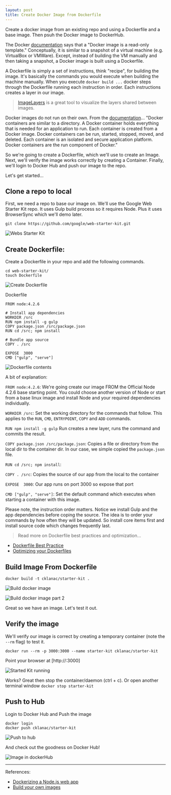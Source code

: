 ```yaml
---
layout: post
title: Create Docker Image from Dockerfile
---
```


Create a docker image from an existing repo and using a Dockerfile and a base image. Then psuh the Docker image to DockerHub.

The Docker [documentation](https://docs.docker.com/engine/understanding-docker/) says that a "Docker image is a read-only template." Conceptually, it is similar to a snapshot of a virtual machine (e.g. VirtualBox or VMWare). Except, instead of building the VM manually and then taking a snapshot, a Docker image is built using a Dockerfile.

A Dockerfile is simply a set of instructions, think "recipe", for building the image. It's basically the commands you would execute when building the machine manually. When you execute `docker build ...` docker steps through the Dockerfile running each instruction in order. Each instructions creates a layer in our image.

> [ImageLayers](https://imagelayers.io/) is a great tool to visualize the layers shared between images.

Docker images do not run on their own. From the [documentation](https://docs.docker.com/engine/understanding-docker/)...  "Docker containers are similar to a directory. A Docker container holds everything that is needed for an application to run. Each container is created from a Docker image. Docker containers can be run, started, stopped, moved, and deleted. Each container is an isolated and secure application platform. Docker containers are the run component of Docker."

So we're going to create a Dockerfile, which we'll use to create an Image. Next, we'll verify the image works correctly by creating a Container. Finally, we'll login to Docker Hub and push our image to the repo.

Let's get started... 

## Clone a repo to local
First, we need a repo to base our image on. We'll use the Google Web Starter Kit repo. It uses Gulp build process so it requires Node. Plus it uses BrowserSync which we'll demo later.

	git clone https://github.com/google/web-starter-kit.git

![Webs Starter Kit](/img/5C2E562276F66BA97F3D5C429FF8F1BE.jpg)

## Create Dockerfile:

Create a Dockerfile in your repo and add the following commands. 

	cd web-starter-kit/
	touch Dockerfile

![Create Dockerfile](/img/C891FCE8E8D8F1F35FF068805F620788.jpg)

Dockerfile
	
	FROM node:4.2.6
	
	# Install app dependencies
	WORKDIR /src
	RUN npm install -g gulp
	COPY package.json /src/package.json
	RUN cd /src; npm install
	
	# Bundle app source
	COPY . /src
	
	EXPOSE  3000
	CMD ["gulp", "serve"]

![Dockerfile contents](/img/5A17B1A63181F3EC7FBBC2D5E9872290.jpg)

A bit of explanation: 

`FROM node:4.2.6`: We're going create our image FROM the Official Node 4.2.6 base starting point. You could choose another version of Node or start from a base linux image and install Node and your required dependencies individually.

`WORKDIR /src`: Set the working directory for the commands that follow. This applies to the `RUN`, `CMD`, `ENTRYPOINT`, `COPY` and `ADD` commands.

`RUN npm install -g gulp` Run creates a new layer, runs the command and commits the result. 
	
`COPY package.json /src/package.json`: Copies a file or directory from the local dir to the container dir. In our case, we simple copied the `package.json` file.

`RUN cd /src; npm install`: 
	
`COPY . /src`: Copies the source of our app from the local to the container
	
`EXPOSE  3000`: Our app runs on port 3000 so expose that port

`CMD ["gulp", "serve"]`: Set the default command which executes when starting a container with this image. 

Please note, the instruction order matters. Notice we install Gulp and the app dependencies before coping the source. The idea is to order your commands by how often they will be updated. So install core items first and install source code which changes frequently last.

> Read more on Dockerfile best practices and optimization...
- [Dockerfile Best Practice](https://docs.docker.com/engine/articles/dockerfile_best-practices/)
- [Optimizing your Dockerfiles](http://tech.paulcz.net/2015/03/optimizing-your-dockerfiles/)

## Build Image From Dockerfile

	docker build -t cklanac/starter-kit .

![Build docker image](/img/9D48EE48CB2722496859F51A3DAC055F.jpg)

![Build docker image part 2](/img/28531219752E44AD22D3D63F5070EC5B.jpg)

Great so we have an image. Let's test it out.

## Verify the image

We'll verify our image is correct by creating a temporary container (note the `--rm` flag) to test it.

	docker run --rm -p 3000:3000 --name starter-kit cklanac/starter-kit
	
Point your browser at [http://<VirtualBoxIP>:3000]

![Started Kit running](/img/3188AD02F95DF534655C7683A51D24B4.jpg)

Works? Great then stop the container/daemon (ctrl + c). Or open another terminal window `docker stop starter-kit`

## Push to Hub
Login to Docker Hub and Push the image

	docker login
	docker push cklanac/starter-kit

![Push to hub](/img/426768D0CAC5001DC597651EE5C89C16.jpg)

And check out the goodness on Docker Hub!

![Image in dockerHub](/img/F45C76A8333403C55FDD4610BC6BF2BD.jpg)

---
References:

* [Dockerizing a Node.js web app](https://docs.docker.com/engine/examples/nodejs_web_app/)
* [Build your own images](https://docs.docker.com/engine/userguide/dockerimages/#building-an-image-from-a-dockerfile)